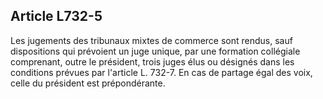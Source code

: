 Article L732-5
----
Les jugements des tribunaux mixtes de commerce sont rendus, sauf dispositions
qui prévoient un juge unique, par une formation collégiale comprenant, outre le
président, trois juges élus ou désignés dans les conditions prévues par
l'article L. 732-7. En cas de partage égal des voix, celle du président est
prépondérante.
